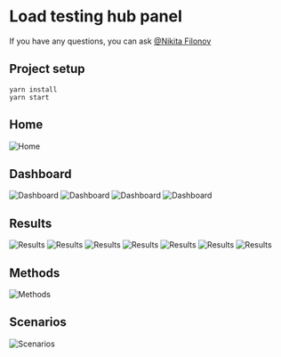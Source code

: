 # Load testing hub panel

If you have any questions, you can ask [@Nikita Filonov](https://t.me/sound_right)

## Project setup

```shell
yarn install
yarn start
```

## Home

![Home](examples/home.png "Home")

## Dashboard

![Dashboard](examples/dashboard_1.png "Dashboard")
![Dashboard](examples/dashboard_2.png "Dashboard")
![Dashboard](examples/dashboard_3.png "Dashboard")
![Dashboard](examples/dashboard_4.png "Dashboard")

## Results

![Results](examples/results_1.png "Results")
![Results](examples/results_2.png "Results")
![Results](examples/results_3.png "Results")
![Results](examples/results_4.png "Results")
![Results](examples/results_5.png "Results")
![Results](examples/results_6.png "Results")
![Results](examples/results_7.png "Results")

## Methods

![Methods](examples/methods_1.png "Methods")

## Scenarios

![Scenarios](examples/scenarios_1.png "Scenarios")
